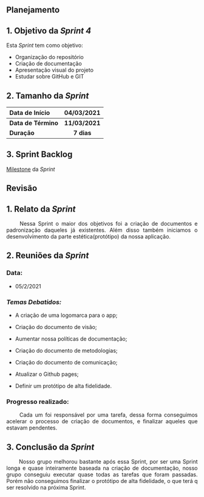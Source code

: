 ## Planejamento

## 1. Objetivo da _Sprint 4_ <!-- {docsify-ignore} -->

<p align="justify">Esta <i>Sprint</i> tem como objetivo:</p>

- Organização do repositório
- Criação de documentação
- Apresentação visual do projeto
- Estudar sobre GitHub e GIT 

## 2. Tamanho da _Sprint_ <!-- {docsify-ignore} -->

| Data de Início | 04/03/2021 |
|:--|:--:|
| **Data de Término** | **11/03/2021** |
| **Duração** | **7 dias** |


## 3. Sprint Backlog <!-- {docsify-ignore} -->

[Milestone](https://github.com/fga-eps-mds/MDS-2020-2-G3/milestone/2) da _Sprint_

## Revisão

## 1. Relato da _Sprint_

<p align="justify">&emsp;&emsp; Nessa Sprint o maior dos objetivos foi a criação de documentos e padronização daqueles já existentes. Além disso também iniciamos o desenvolvimento da parte estética(protótipo) da nossa aplicação.</p>


## 2. Reuniões da _Sprint_ 
### Data:
- 05/2/2021

### _Temas Debatidos:_
-  A criação de uma logomarca para o app;

-  Criação do documento de visão;

-  Aumentar nossa políticas de documentação;

-  Criação do documento de metodologias;

-  Criação do documento de comunicação;

-  Atualizar o Github pages;

-  Definir um protótipo de alta fidelidade.

### Progresso realizado: 
<p align="justify">&emsp;&emsp; Cada um foi responsável por uma tarefa, dessa forma conseguimos acelerar o processo de criação de documentos, e finalizar aqueles que estavam pendentes.</p>


## 3. Conclusão da _Sprint_
<p align="justify">&emsp;&emsp; Nosso grupo melhorou bastante após essa Sprint, por ser uma Sprint longa e quase inteiramente baseada na criação de documentação, nosso grupo conseguiu executar quase todas as tarefas que foram passadas. Porém não conseguimos finalizar o protótipo de alta fidelidade, o que terá q ser resolvido na próxima Sprint.</p>



